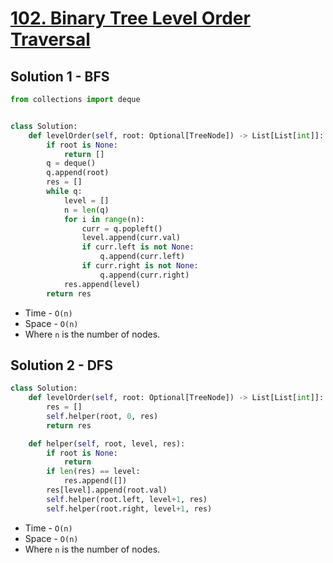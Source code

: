 # [102. Binary Tree Level Order Traversal](https://leetcode.com/problems/binary-tree-level-order-traversal/)

## Solution 1 - BFS

```py
from collections import deque


class Solution:
    def levelOrder(self, root: Optional[TreeNode]) -> List[List[int]]:
        if root is None:
            return []
        q = deque()
        q.append(root)
        res = []
        while q:
            level = []
            n = len(q)
            for i in range(n):
                curr = q.popleft()
                level.append(curr.val)
                if curr.left is not None:
                    q.append(curr.left)
                if curr.right is not None:
                    q.append(curr.right)
            res.append(level)
        return res
```

-   Time - `O(n)`
-   Space - `O(n)`
-   Where `n` is the number of nodes.

## Solution 2 - DFS

```py
class Solution:
    def levelOrder(self, root: Optional[TreeNode]) -> List[List[int]]:
        res = []
        self.helper(root, 0, res)
        return res

    def helper(self, root, level, res):
        if root is None:
            return
        if len(res) == level:
            res.append([])
        res[level].append(root.val)
        self.helper(root.left, level+1, res)
        self.helper(root.right, level+1, res)
```

-   Time - `O(n)`
-   Space - `O(n)`
-   Where `n` is the number of nodes.
